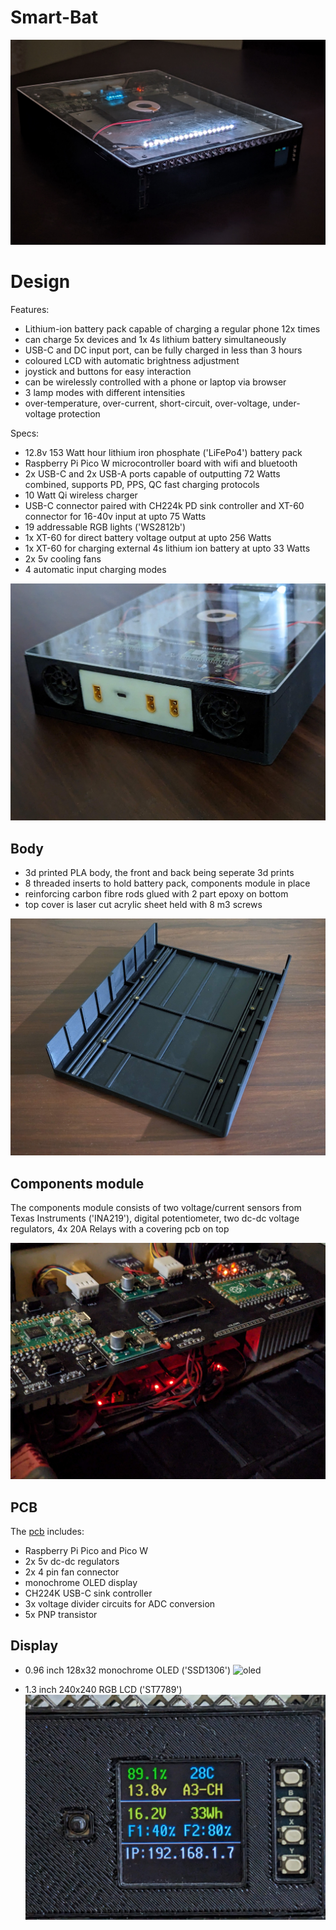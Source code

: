 # Smart-Bat

![intro](picture/PXL_20231012_155246602.NIGHT~2.jpg)

# Design
Features:
- Lithium-ion battery pack capable of charging a regular phone 12x times
- can charge 5x devices and 1x 4s lithium battery simultaneously 
- USB-C and DC input port, can be fully charged in less than 3 hours
- coloured LCD with automatic brightness adjustment
- joystick and buttons for easy interaction
- can be wirelessly controlled with a phone or laptop via browser
- 3 lamp modes with different intensities
- over-temperature, over-current, short-circuit, over-voltage, under-voltage protection


Specs:
- 12.8v 153 Watt hour lithium iron phosphate ('LiFePo4') battery pack
- Raspberry Pi Pico W microcontroller board with wifi and bluetooth
- 2x USB-C and 2x USB-A ports capable of outputting 72 Watts combined, supports PD, PPS, QC fast charging protocols
- 10 Watt Qi wireless charger
- USB-C connector paired with CH224k PD sink controller and XT-60 connector for 16-40v input at upto 75 Watts
- 19 addressable RGB lights ('WS2812b')
- 1x XT-60 for direct battery voltage output at upto 256 Watts
- 1x XT-60 for charging external 4s lithium ion battery at upto 33 Watts
- 2x 5v cooling fans
- 4 automatic input charging modes 

![back view](picture/PXL_20230528_164307744.jpg)
## Body
- 3d printed PLA body, the front and back being seperate 3d prints
- 8 threaded inserts to hold battery pack, components module in place
- reinforcing carbon fibre rods glued with 2 part epoxy on bottom 
- top cover is laser cut acrylic sheet held with 8 m3 screws

![main body view](picture/PXL_20230427_144759748.jpg)

## Components module
The components module consists of two voltage/current sensors from Texas Instruments ('INA219'), digital potentiometer, two dc-dc voltage regulators, 4x 20A Relays with a covering pcb on top 

![components module](picture/PXL_20230902_114550286.jpg)

## PCB
The [pcb](https://github.com/supreeet/Smart-Bat/tree/a5d27a213e3fed6b2bf3b1258488c426cedcd1ec/pcb) includes:
- Raspberry Pi Pico and Pico W
- 2x 5v dc-dc regulators
- 2x 4 pin fan connector
- monochrome OLED display
- CH224K USB-C sink controller
- 3x voltage divider circuits for ADC conversion
- 5x PNP transistor


## Display

- 0.96 inch 128x32 monochrome OLED ('SSD1306')
  ![oled](picture/PXL_20231009_084727147.MP.jpg)


- 1.3 inch 240x240 RGB LCD ('ST7789')
  ![lcd](picture/PXL_20231016_141914945.jpg)
  
